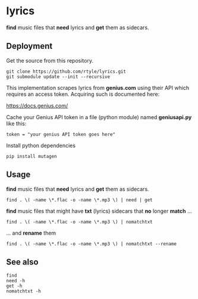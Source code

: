 # lyrics

**find** music files that **need** lyrics and **get** them as sidecars.

## Deployment

Get the source from this repository.

	git clone https://github.com/rtyle/lyrics.git
	git submodule update --init --recursive

This implementation scrapes lyrics from **genius.com** using their API which requires an access token.
Acquiring such is documented here:

https://docs.genius.com/

Cache your Genius API token in a file (python module) named **geniusapi.py** like this:

	token = "your genius API token goes here"

Install python dependencies

	pip install mutagen

## Usage

**find** music files that **need** lyrics and **get** them as sidecars.

	find . \( -name \*.flac -o -name \*.mp3 \) | need | get

**find** music files that might have **txt** (lyrics) sidecars that **no** longer **match** ...

	find . \( -name \*.flac -o -name \*.mp3 \) | nomatchtxt

... and **rename** them

	find . \( -name \*.flac -o -name \*.mp3 \) | nomatchtxt --rename

## See also

	find
	need -h
	get -h
	nomatchtxt -h
